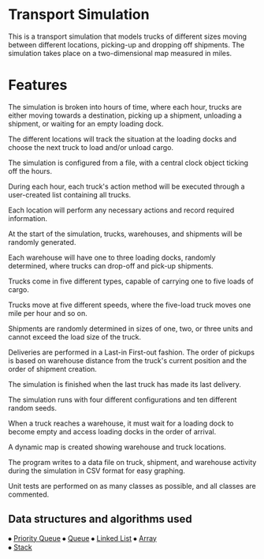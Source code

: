# Transport Simulation

This is a transport simulation that models trucks of different sizes moving between different locations, picking-up and dropping off shipments. The simulation takes place on a two-dimensional map measured in miles.

# Features

The simulation is broken into hours of time, where each hour, trucks are either moving towards a destination, picking up a shipment, unloading a shipment, or waiting for an empty loading dock.

The different locations will track the situation at the loading docks and choose the next truck to load and/or unload cargo.

The simulation is configured from a file, with a central clock object ticking off the hours.

During each hour, each truck's action method will be executed through a user-created list containing all trucks.

Each location will perform any necessary actions and record required information.

At the start of the simulation, trucks, warehouses, and shipments will be randomly generated.

Each warehouse will have one to three loading docks, randomly determined, where trucks can drop-off and pick-up shipments.

Trucks come in five different types, capable of carrying one to five loads of cargo.

Trucks move at five different speeds, where the five-load truck moves one mile per hour and so on.

Shipments are randomly determined in sizes of one, two, or three units and cannot exceed the load size of the truck.

Deliveries are performed in a Last-in First-out fashion.
The order of pickups is based on warehouse distance from the truck's current position and the order of shipment creation.

The simulation is finished when the last truck has made its last delivery.

The simulation runs with four different configurations and ten different random seeds.

When a truck reaches a warehouse, it must wait for a loading dock to become empty and access loading docks in the order of arrival.

A dynamic map is created showing warehouse and truck locations.

The program writes to a data file on truck, shipment, and warehouse activity during the simulation in CSV format for easy graphing.

Unit tests are performed on as many classes as possible, and all classes are commented.

## Data structures and algorithms used

⦁	[Priority Queue](https://www.geeksforgeeks.org/priority-queue-in-cpp-stl/)
⦁	[Queue](https://www.geeksforgeeks.org/queue-cpp-stl/)
⦁	[Linked List](https://www.geeksforgeeks.org/data-structures/linked-list/)
⦁	[Array](https://www.geeksforgeeks.org/arrays-in-c-cpp/)  
⦁	[Stack](https://www.geeksforgeeks.org/arrays-in-c-cpp/) 


